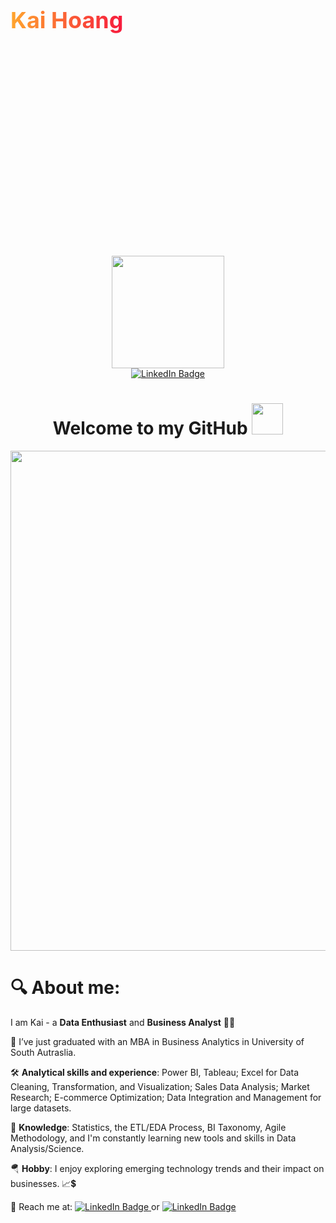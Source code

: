 <div style="width: 100%; height: 20%; display: flex; align-items:center; gap: 10px">
  <h1 style=" font-size: 36px;
  background-image: linear-gradient(to right, rgb(255, 166, 46), rgb(247, 27, 61));
  background-size: 100%;
  background-repeat: repeat;
  -webkit-background-clip: text;
  -webkit-text-fill-color: transparent; 
  -moz-background-clip: text;
  -moz-text-fill-color: transparent;">
  Kai Hoang  </h1>
</div>

<div id="header" align="center">
  <img src="https://media.giphy.com/media/ilWX7yp3N4fpMGwDMT/giphy.gif" width="180" height="180"/>
</div>
<div id="badges" align="center">
  
  <a href="[www.linkedin.com/in/kai-hoang-910520286](https://www.linkedin.com/in/kai-hoang-910520286/)">
  <img src="https://img.shields.io/badge/LinkedIn-blue?style=for-the-badge&logo=linkedin&logoColor=white" alt="LinkedIn Badge"/>
  </a>
</div>
<h1 align="center">
 Welcome to my GitHub 
<img src="https://media.giphy.com/media/w1OBpBd7kJqHrJnJ13/giphy.gif" width="50px"/>
</h1>


<div align="center">
 <img src="https://github.com/user-attachments/assets/a8c8dcf6-250d-45ec-a207-89b0d40d2ea1" width="800" />
</div>



<h1>
🔍 About me:
</h1>
  
 I am Kai - a **Data Enthusiast** and  **Business Analyst** 👩‍💻</div>  


💼 I’ve just graduated with an MBA in Business Analytics in University of South Autraslia.  
  
🛠️ **Analytical skills and experience**: Power BI, Tableau; Excel for Data Cleaning, Transformation, and Visualization; Sales Data Analysis; Market Research; E-commerce Optimization; Data Integration and Management for large datasets.

🚀 **Knowledge**: Statistics, the ETL/EDA Process, BI Taxonomy, Agile Methodology, and I'm constantly learning new tools and skills in Data Analysis/Science.

🪂 **Hobby**: I enjoy exploring emerging technology trends and their impact on businesses. 📈💲
 
 🎷 Reach me at:
        <a href="[www.linkedin.com/in/kai-hoang-910520286](https://www.linkedin.com/in/kai-hoang-910520286/)">
          <img src="https://img.shields.io/badge/Kai Hoang-blue?style=for-the-badge&logo=linkedin&logoColor=white" alt="LinkedIn Badge"/>
        </a>
        or 
        <a href="mailto:khaiten123@gmail.com">
         <img src="https://img.shields.io/badge/Email Me-green?style=for-the-badge&logo=gmail&logoColor=white" alt="LinkedIn Badge"/>
        </a>
      </li>
